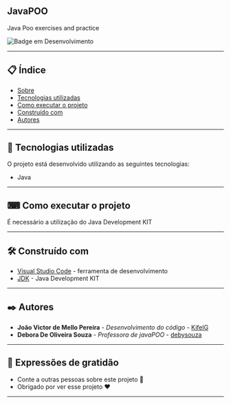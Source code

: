 ## JavaPOO

Java Poo exercises and practice

![Badge em Desenvolvimento](https://img.shields.io/static/v1?label=STATUS&message=%20CONCLUIDO&color=GREEN&style=for-the-badge)
 
 
--- 

## 📋 Índice

- [Sobre](#javapoo)
- [Tecnologias utilizadas](#-tecnologias-utilizadas)
- [Como executar o projeto](#-como-executar-o-projeto)
- [Construído com](#%EF%B8%8F-construído-com)
- [Autores](#%EF%B8%8F-autores)

--- 

## 🚀 Tecnologias utilizadas

O projeto está desenvolvido utilizando as seguintes tecnologias:

- Java

--- 

## ⌨ Como executar o projeto

É necessário a utilização do Java Development KIT

--- 

## 🛠️ Construído com

* [Visual Studio Code](https://code.visualstudio.com/) - ferramenta de desenvolvimento
* [JDK](https://www.oracle.com/br/java/technologies/javase/jdk11-archive-downloads.html) - Java Development KIT
--- 

## ✒️ Autores

* **João Victor de Mello Pereira** - *Desenvolvimento do código* - [KifelG](https://github.com/kifel)
* **Debora De Oliveira Souza** - *Professora de javaPOO* - [debysouza](https://github.com/debysouza)
--- 
 
## 🎁 Expressões de gratidão

* Conte a outras pessoas sobre este projeto 📢
* Obrigado por ver esse projeto ❤️

--- 
